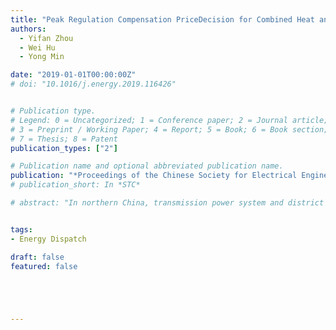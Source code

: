 ```yaml
---
title: "Peak Regulation Compensation PriceDecision for Combined Heat and Power Unit and Profit Allocation Method"
authors:
  - Yifan Zhou
  - Wei Hu
  - Yong Min

date: "2019-01-01T00:00:00Z"
# doi: "10.1016/j.energy.2019.116426"


# Publication type.
# Legend: 0 = Uncategorized; 1 = Conference paper; 2 = Journal article;
# 3 = Preprint / Working Paper; 4 = Report; 5 = Book; 6 = Book section;
# 7 = Thesis; 8 = Patent
publication_types: ["2"]

# Publication name and optional abbreviated publication name.
publication: "*Proceedings of the Chinese Society for Electrical Engineering*"
# publication_short: In *STC*

# abstract: "In northern China, transmission power system and district heating systems (DHSs) are directly connected by large-capacity combined heat and power (CHP) units, which composes the wide-area integrated power and heat system (IPHS). For better wind power accommodation, it is crucial to explore the operational flexibility of each local DHS in the wide-area IPHS. This paper investigates the available electric flexibility from the DHS through the CHP units and the heat-to-power devices. A flexibility region method is proposed to accurately formulate the DHS’s flexibility in terms of power capacity and energy capacity, with a special emphasis on the temporal-coupling feature which is usually oversimplified in the existing studies. Then, solving algorithm is discussed to construct the polytope-form flexibility region, which provides an explicit and concise description of the electric flexibility from the DHS. Flexibility indicators are also developed for flexibility potential quantification. Further, a practical IPHS dispatch scheme is designed, which performs the wide-area power dispatch and the local-area heat dispatch hierarchically. Numerical simulation demonstrates the effectiveness of the flexibility region method in assessing the DHS’s electric flexibility and performing the IPHS dispatch, as well as the benefit of coordinating the flexibility from multiple DHSs for wide-area wind power accommodation."


tags:
- Energy Dispatch

draft: false
featured: false





---
```



